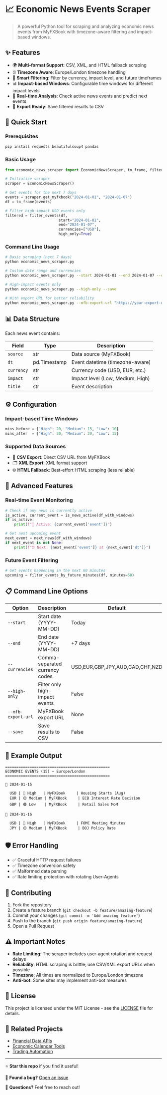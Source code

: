 # 📈 Economic News Events Scraper

> A powerful Python tool for scraping and analyzing economic news events from MyFXBook with timezone-aware filtering and impact-based windows.

## ✨ Features

- 🌍 **Multi-format Support**: CSV, XML, and HTML fallback scraping
- ⏰ **Timezone Aware**: Europe/London timezone handling
- 🎯 **Smart Filtering**: Filter by currency, impact level, and future timeframes
- 📊 **Impact-based Windows**: Configurable time windows for different impact levels
- 🚀 **Real-time Analysis**: Check active news events and predict next events
- 💾 **Export Ready**: Save filtered results to CSV

## 🚀 Quick Start

### Prerequisites

```bash
pip install requests beautifulsoup4 pandas
```

### Basic Usage

```python
from economic_news_scraper import EconomicNewsScraper, to_frame, filter_events

# Initialize scraper
scraper = EconomicNewsScraper()

# Get events for the next 7 days
events = scraper.get_myfxbook("2024-01-01", "2024-01-07")
df = to_frame(events)

# Filter high-impact USD events only
filtered = filter_events(df, 
                        start="2024-01-01", 
                        end="2024-01-07",
                        currencies=["USD"], 
                        high_only=True)
```

### Command Line Usage

```bash
# Basic scraping (next 7 days)
python economic_news_scraper.py

# Custom date range and currencies
python economic_news_scraper.py --start 2024-01-01 --end 2024-01-07 --currencies USD,EUR,GBP

# High-impact events only
python economic_news_scraper.py --high-only --save

# With export URL for better reliability
python economic_news_scraper.py --mfb-export-url "https://your-export-url.csv"
```

## 📊 Data Structure

Each news event contains:

| Field | Type | Description |
|-------|------|-------------|
| `source` | str | Data source (MyFXBook) |
| `dt` | pd.Timestamp | Event datetime (timezone-aware) |
| `currency` | str | Currency code (USD, EUR, etc.) |
| `impact` | str | Impact level (Low, Medium, High) |
| `title` | str | Event description |

## ⚙️ Configuration

### Impact-based Time Windows

```python
mins_before = {"High": 20, "Medium": 15, "Low": 10}
mins_after  = {"High": 30, "Medium": 20, "Low": 15}
```

### Supported Data Sources

- 📄 **CSV Export**: Direct CSV URL from MyFXBook
- 🗂️ **XML Export**: XML format support
- 🌐 **HTML Fallback**: Best-effort HTML scraping (less reliable)

## 🔧 Advanced Features

### Real-time Event Monitoring

```python
# Check if any news is currently active
is_active, current_event = is_news_active(df_with_windows)
if is_active:
    print(f"🔴 Active: {current_event['event']}")

# Get next upcoming event
next_event = next_news(df_with_windows)
if next_event is not None:
    print(f"⏰ Next: {next_event['event']} at {next_event['dt']}")
```

### Future Event Filtering

```python
# Get events happening in the next 60 minutes
upcoming = filter_events_by_future_minutes(df, minutes=60)
```

## 📋 Command Line Options

| Option | Description | Default |
|--------|-------------|---------|
| `--start` | Start date (YYYY-MM-DD) | Today |
| `--end` | End date (YYYY-MM-DD) | +7 days |
| `--currencies` | Comma-separated currency codes | USD,EUR,GBP,JPY,AUD,CAD,CHF,NZD |
| `--high-only` | Filter only high-impact events | False |
| `--mfb-export-url` | MyFXBook export URL | None |
| `--save` | Save results to CSV | False |

## 🌟 Example Output

```
===============================================
ECONOMIC EVENTS (15) — Europe/London
===============================================

📅 2024-01-15

  USD | 🔴 High   | MyFXBook     | Housing Starts (Aug)
  EUR | 🟡 Medium | MyFXBook     | ECB Interest Rate Decision
  GBP | 🟢 Low    | MyFXBook     | Retail Sales MoM

📅 2024-01-16

  USD | 🔴 High   | MyFXBook     | FOMC Meeting Minutes
  JPY | 🟡 Medium | MyFXBook     | BOJ Policy Rate
```

## 🛡️ Error Handling

- ✅ Graceful HTTP request failures
- ✅ Timezone conversion safety
- ✅ Malformed data parsing
- ✅ Rate limiting protection with rotating User-Agents

## 🤝 Contributing

1. Fork the repository
2. Create a feature branch (`git checkout -b feature/amazing-feature`)
3. Commit your changes (`git commit -m 'Add amazing feature'`)
4. Push to the branch (`git push origin feature/amazing-feature`)
5. Open a Pull Request

## ⚠️ Important Notes

- **Rate Limiting**: The scraper includes user-agent rotation and request delays
- **Reliability**: HTML scraping is brittle; use CSV/XML export URLs when possible
- **Timezone**: All times are normalized to Europe/London timezone
- **Anti-bot**: Some sites may implement anti-bot measures

## 📜 License

This project is licensed under the MIT License - see the [LICENSE](LICENSE) file for details.

## 🔗 Related Projects

- [Financial Data APIs](https://github.com/topics/financial-data)
- [Economic Calendar Tools](https://github.com/topics/economic-calendar)
- [Trading Automation](https://github.com/topics/trading-bot)

---

⭐ **Star this repo** if you find it useful!

🐛 **Found a bug?** [Open an issue](https://github.com/yourusername/economic-news-scraper/issues)

📧 **Questions?** Feel free to reach out!
